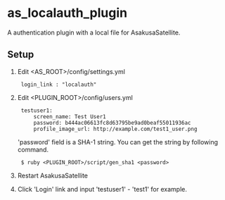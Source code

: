 as\_localauth\_plugin
===================

A authentication plugin with a local file for AsakusaSatellite.

Setup
----------------

1. Edit <AS_ROOT>/config/settings.yml

        login_link : "localauth"

2. Edit <PLUGIN_ROOT>/config/users.yml

        testuser1:
            screen_name: Test User1
            password: b444ac06613fc8d63795be9ad0beaf55011936ac
            profile_image_url: http://example.com/test1_user.png

    'password' field is a SHA-1 string.
    You can get the string by following command.

        $ ruby <PLUGIN_ROOT>/script/gen_sha1 <password>

3. Restart AsakusaSatellite

4. Click 'Login' link and input 'testuser1' - 'test1' for example.

